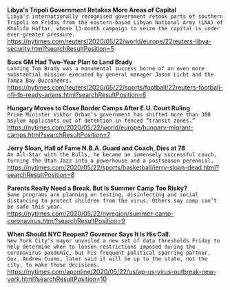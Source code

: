 **Libya's Tripoli Government Retakes More Areas of Capital**\
`Libya's internationally recognised government retook parts of southern Tripoli on Friday from the eastern-based Libyan National Army (LNA) of Khalifa Haftar, whose 13-month campaign to seize the capital is under ever-greater pressure. `\
https://nytimes.com/reuters/2020/05/22/world/europe/22reuters-libya-security.html?searchResultPosition=5

**Bucs GM Had Two-Year Plan to Land Brady**\
`Landing Tom Brady was a monumental success borne of an even more substantial mission executed by general manager Jason Licht and the Tampa Bay Buccaneers.`\
https://nytimes.com/reuters/2020/05/22/sports/football/22reuters-football-nfl-tb-ready-arians.html?searchResultPosition=6

**Hungary Moves to Close Border Camps After E.U. Court Ruling**\
`Prime Minister Viktor Orban’s government has shifted more than 300 asylum applicants out of detention in fenced “transit zones.”`\
https://nytimes.com/2020/05/22/world/europe/hungary-migrant-camps.html?searchResultPosition=7

**Jerry Sloan, Hall of Fame N.B.A. Guard and Coach, Dies at 78**\
`An All-Star with the Bulls, he became an immensely successful coach, turning the Utah Jazz into a powerhouse and a postseason perennial.`\
https://nytimes.com/2020/05/22/sports/basketball/jerry-sloan-dead.html?searchResultPosition=8

**Parents Really Need a Break. But Is Summer Camp Too Risky?**\
`Some programs are planning on testing, disinfecting and social distancing to protect children from the virus. Others say camp can’t be safe this year.`\
https://nytimes.com/2020/05/22/nyregion/summer-camp-coronavirus.html?searchResultPosition=9

**When Should NYC Reopen? Governor Says It Is His Call.**\
`New York City's mayor unveiled a new set of data thresholds Friday to help determine when to loosen restrictions imposed during the coronavirus pandemic, but his frequent political sparring partner, Gov. Andrew Cuomo, later said it will be up to the state, not the city, to make those decisions.`\
https://nytimes.com/aponline/2020/05/22/us/ap-us-virus-outbreak-new-york.html?searchResultPosition=10

